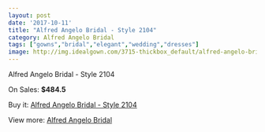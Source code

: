 ```yaml
---
layout: post
date: '2017-10-11'
title: "Alfred Angelo Bridal - Style 2104"
category: Alfred Angelo Bridal
tags: ["gowns","bridal","elegant","wedding","dresses"]
image: http://img.idealgown.com/3715-thickbox_default/alfred-angelo-bridal-style-2104.jpg
---
```

Alfred Angelo Bridal - Style 2104

On Sales: **$484.5**
<a href="https://www.idealgown.com/en/alfred-angelo-bridal/1746-alfred-angelo-bridal-style-2104.html"><amp-img layout="responsive" width="600" height="600" src="//img.idealgown.com/3715-thickbox_default/alfred-angelo-bridal-style-2104.jpg" alt="Alfred Angelo Bridal - Style 2104 0" /></a>

Buy it: [Alfred Angelo Bridal - Style 2104](https://www.idealgown.com/en/alfred-angelo-bridal/1746-alfred-angelo-bridal-style-2104.html "Alfred Angelo Bridal - Style 2104")

View more: [Alfred Angelo Bridal](https://www.idealgown.com/en/28-alfred-angelo-bridal "Alfred Angelo Bridal")